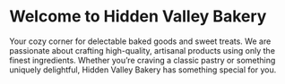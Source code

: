 # Welcome to Hidden Valley Bakery 
Your cozy corner for delectable baked goods and sweet treats. We are passionate about crafting high-quality, artisanal products using only the finest ingredients. Whether you’re craving a classic pastry or something uniquely delightful, Hidden Valley Bakery has something special for you.
